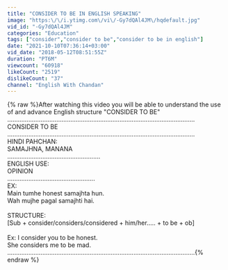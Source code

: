 ```yaml
---
title: "CONSIDER TO BE IN ENGLISH SPEAKING"
image: "https:\/\/i.ytimg.com\/vi\/-Gy7dQAl4JM\/hqdefault.jpg"
vid_id: "-Gy7dQAl4JM"
categories: "Education"
tags: ["consider","consider to be","consider to be in english"]
date: "2021-10-10T07:36:14+03:00"
vid_date: "2018-05-12T08:51:55Z"
duration: "PT6M"
viewcount: "60918"
likeCount: "2519"
dislikeCount: "37"
channel: "English With Chandan"
---
```

{% raw %}After watching this video you will be able to understand the use of and advance English structure &quot;CONSIDER TO BE&quot;<br />...........................................................................................................<br />                                      CONSIDER TO BE<br />...........................................................................................................<br />HINDI PAHCHAN:<br />              SAMAJHNA, MANANA<br />.....................................................<br />ENGLISH USE:<br />                  OPINION<br />..................................................<br />EX:<br />             Main tumhe honest samajhta hun.<br />             Wah mujhe pagal samajhti hai.<br /><br />STRUCTURE: <br />[Sub + consider/considers/considered + him/her..... + to be + ob]<br /><br />   Ex: I consider you to be honest.<br />         She considers me to be mad.<br />...........................................................................................................{% endraw %}
